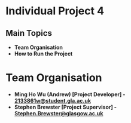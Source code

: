 # Individual Project 4

## Main Topics

- **Team Organisation**
- **How to Run the Project**

# Team Organisation

* **Ming Ho Wu (Andrew) [Project Developer] - 2133861w@student.gla.ac.uk**
* **Stephen Brewster [Project Supervisor] - Stephen.Brewster@glasgow.ac.uk**

